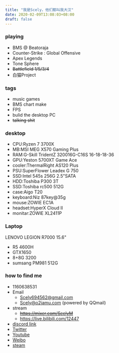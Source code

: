 ```yaml
---
title: "我是Scely，他们都叫我大汉"
date: 2020-02-09T13:08:03+08:00
draft: false
---
```

<!--more-->
### playing
- BMS @ Beatoraja
- Counter-Strike : Global Offensive
- Apex Legends
- Tone Sphere
- ~~Battlefield 1/5/3/4~~
- 白猫Project
### tags
- music games
- BMS chart make
- FPS
- bulid the desktop PC
- ~~talking shit~~
### desktop
- CPU:Ryzen 7 3700X
- MB:MSI MEG X570 Gaming Plus
- RAM:G-Skill TridentZ 320016G-C16S 16-18-18-36
- GPU:Yeston 5700XT Game Ace
- cooler:ThermalRight AS120 Plus
- PSU:SuperFlower Leadex G 750
- SSD:Intel 545s 256G 2.5"SATA
- HDD:Toshiba P300 3T
- SSD:Toshiba rc500 512G
- case:Aigo T20
- keyboard:Niz 87key@35g
- mouse:ZOWIE EC1A
- headset:HyperX Cloud II
- monitar:ZOWIE XL2411P
### Laptop
LENOVO LEGION R7000 15.6"
- R5 4600H
- GTX1650
- 8+8G 3200
- sumsang PM981 512G
### how to find me
- 1160638531
- Email
  - Scely694562@gmail.com
  - Scely@o2jamu.com (powered by QQmail)
- stream
  - ~~https://mixer.com/ScelyM~~
  - https://live.bilibili.com/12447
- [discord link](discord.gg/9mp6h6W)
- [Twitter](https://twitter.com/ScelyM)
- [Youtube](https://www.youtube.com/channel/UCEuWgIRKyeApO6dxfca5xOg)
- [Weibo](https://weibo.com/2485089434/profile)
- [steam](https://steamcommunity.com/id/ScelyM/)